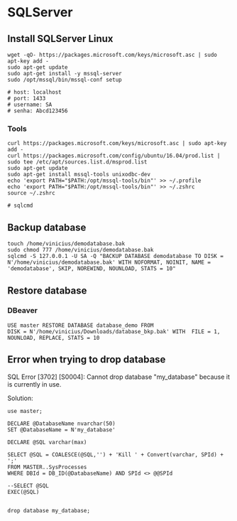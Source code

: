 # SQLServer

## Install SQLServer Linux

```
wget -qO- https://packages.microsoft.com/keys/microsoft.asc | sudo apt-key add -
sudo apt-get update
sudo apt-get install -y mssql-server
sudo /opt/mssql/bin/mssql-conf setup

# host: localhost
# port: 1433
# username: SA
# senha: Abcd123456
```

### Tools

```
curl https://packages.microsoft.com/keys/microsoft.asc | sudo apt-key add -
curl https://packages.microsoft.com/config/ubuntu/16.04/prod.list | sudo tee /etc/apt/sources.list.d/msprod.list
sudo apt-get update 
sudo apt-get install mssql-tools unixodbc-dev
echo 'export PATH="$PATH:/opt/mssql-tools/bin"' >> ~/.profile
echo 'export PATH="$PATH:/opt/mssql-tools/bin"' >> ~/.zshrc
source ~/.zshrc

# sqlcmd
```

## Backup database

```
touch /home/vinicius/demodatabase.bak
sudo chmod 777 /home/vinicius/demodatabase.bak
sqlcmd -S 127.0.0.1 -U SA -Q "BACKUP DATABASE demodatabase TO DISK = N'/home/vinicius/demodatabase.bak' WITH NOFORMAT, NOINIT, NAME = 'demodatabase', SKIP, NOREWIND, NOUNLOAD, STATS = 10"
```

## Restore database

### DBeaver

```
USE master RESTORE DATABASE database_demo FROM 
DISK = N'/home/vinicius/Downloads/database_bkp.bak' WITH  FILE = 1, NOUNLOAD, REPLACE, STATS = 10
```

## Error when trying to drop database

SQL Error \[3702] \[S0004]: Cannot drop database "my\_database" because it is currently in use.

Solution:

```
use master;

DECLARE @DatabaseName nvarchar(50)
SET @DatabaseName = N'my_database'

DECLARE @SQL varchar(max)

SELECT @SQL = COALESCE(@SQL,'') + 'Kill ' + Convert(varchar, SPId) + ';'
FROM MASTER..SysProcesses
WHERE DBId = DB_ID(@DatabaseName) AND SPId <> @@SPId

--SELECT @SQL 
EXEC(@SQL)


drop database my_database;
```
